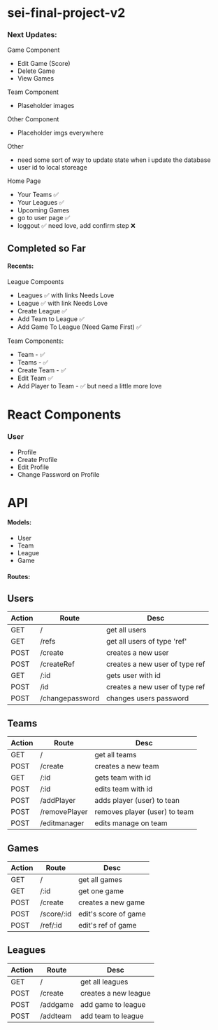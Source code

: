 # sei-final-project-v2


### Next Updates: 

Game Component
- Edit Game (Score)
- Delete Game
- View Games

Team Component
- Plaseholder images

Other Component
- Placeholder imgs everywhere

Other
- need some sort of way to update state when i update the database
- user id to local storeage

Home Page
- Your Teams ✅ 
- Your Leagues  ✅ 
-  Upcoming Games
- go to user page ✅ 
- loggout ✅  need love, add confirm step ❌


## Completed so Far

#### Recents:

League Compoents
- Leagues ✅ with links Needs Love 
- League ✅ with link Needs Love 
- Create League ✅
- Add Team to League ✅ 
- Add Game To League (Need Game First)  ✅

Team Components:
- Team -  ✅ 
- Teams -  ✅ 
- Create Team -  ✅ 
- Edit Team ✅ 
- Add Player to Team - ✅  but need a little more love


# React Components

### User
- Profile
- Create Profile
- Edit Profile
- Change Password on Profile

# API 

#### Models: 
- User
- Team
- League
- Game

#### Routes: 
## Users
| Action | Route | Desc | 
| --------------- | --------------- | --------------- | 
| GET | / | get all users|
| GET | /refs | get all users of type 'ref' |
| POST | /create | creates a new user |
| POST | /createRef | creates a new user of type ref |
| GET | /:id | gets user with id |
| POST | /id | creates a new user of type ref |
| POST | /changepassword | changes users password |

## Teams
| Action | Route | Desc | 
| --------------- | --------------- | --------------- | 
| GET | / | get all teams|
| POST | /create | creates a new team |
| GET | /:id | gets team with id |
| POST | /:id | edits team with id | 
| POST | /addPlayer| adds player (user) to tean |
| POST | /removePlayer| removes player (user) to team |
| POST | /editmanager| edits manage on team |

## Games
| Action | Route | Desc | 
| --------------- | --------------- | --------------- | 
| GET | / | get all games |
| GET | /:id | get one game |
| POST | /create | creates a new game |
| POST | /score/:id | edit's score of game |
| POST | /ref/:id | edit's ref of game |

## Leagues
| Action | Route | Desc | 
| --------------- | --------------- | --------------- | 
| GET | / | get all leagues|
| POST | /create | creates a new league |
| POST | /addgame | add game to league |
| POST | /addteam | add team to league |
